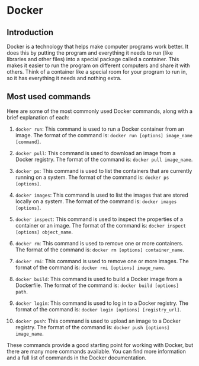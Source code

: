 # Docker

## Introduction

Docker is a technology that helps make computer programs work better. It does this by putting the program and everything it needs to run (like libraries and other files) into a special package called a container. This makes it easier to run the program on different computers and share it with others. Think of a container like a special room for your program to run in, so it has everything it needs and nothing extra.

## Most used commands

Here are some of the most commonly used Docker commands, along with a brief explanation of each:

1. `docker run`: This command is used to run a Docker container from an image. The format of the command is: `docker run [options] image_name [command]`.
    
2. `docker pull`: This command is used to download an image from a Docker registry. The format of the command is: `docker pull image_name`.
    
3. `docker ps`: This command is used to list the containers that are currently running on a system. The format of the command is: `docker ps [options]`.
    
4. `docker images`: This command is used to list the images that are stored locally on a system. The format of the command is: `docker images [options]`.
    
5. `docker inspect`: This command is used to inspect the properties of a container or an image. The format of the command is: `docker inspect [options] object_name`.
    
6. `docker rm`: This command is used to remove one or more containers. The format of the command is: `docker rm [options] container_name`.
    
7. `docker rmi`: This command is used to remove one or more images. The format of the command is: `docker rmi [options] image_name`.
    
8. `docker build`: This command is used to build a Docker image from a Dockerfile. The format of the command is: `docker build [options] path`.
    
9. `docker login`: This command is used to log in to a Docker registry. The format of the command is: `docker login [options] [registry_url]`.
    
10. `docker push`: This command is used to upload an image to a Docker registry. The format of the command is: `docker push [options] image_name`.
    

These commands provide a good starting point for working with Docker, but there are many more commands available. You can find more information and a full list of commands in the Docker documentation.